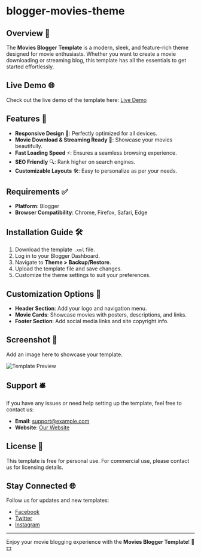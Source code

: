 # blogger-movies-theme

## Overview 🌟
The **Movies Blogger Template** is a modern, sleek, and feature-rich theme designed for movie enthusiasts. Whether you want to create a movie downloading or streaming blog, this template has all the essentials to get started effortlessly.

## Live Demo 🌐
Check out the live demo of the template here: [Live Demo](https://filmlokhd.in/)

## Features 🚀
- **Responsive Design** 📱: Perfectly optimized for all devices.
- **Movie Download & Streaming Ready** 🎥: Showcase your movies beautifully.
- **Fast Loading Speed** ⚡: Ensures a seamless browsing experience.
- **SEO Friendly** 🔍: Rank higher on search engines.
- **Customizable Layouts** 🛠️: Easy to personalize as per your needs.

## Requirements ✅
- **Platform**: Blogger
- **Browser Compatibility**: Chrome, Firefox, Safari, Edge

## Installation Guide 🛠️
1. Download the template `.xml` file.
2. Log in to your Blogger Dashboard.
3. Navigate to **Theme > Backup/Restore**.
4. Upload the template file and save changes.
5. Customize the theme settings to suit your preferences.

## Customization Options 🎨
- **Header Section**: Add your logo and navigation menu.
- **Movie Cards**: Showcase movies with posters, descriptions, and links.
- **Footer Section**: Add social media links and site copyright info.

## Screenshot 📸
Add an image here to showcase your template.

![Template Preview](https://blogger.googleusercontent.com/img/a/AVvXsEhvF144Y4kUCei-te1nS-OLR-WXaReEtT0vJQ1psfjgg4t-HhBmQBvoj55d_a7MWUZGsrjM3kNYaLoXObaMICZ_Ju4Rj-LHE4RUwbtPuvtYrOsyi6IjDrJ5wYdQX_F4CZiVke5pAPwlXzNyReElshX6zuiC7wnAi3HMY4krTlLOYlLxOgqxW0cxy7EBQcyH=w640-h360)

## Support 🛎️
If you have any issues or need help setting up the template, feel free to contact us:
- **Email**: support@example.com
- **Website**: [Our Website](https://example.com)

## License 📄
This template is free for personal use. For commercial use, please contact us for licensing details.

## Stay Connected 🌐
Follow us for updates and new templates:
- [Facebook](https://facebook.com)
- [Twitter](https://twitter.com)
- [Instagram](https://instagram.com)

---

Enjoy your movie blogging experience with the **Movies Blogger Template**! 🍿🎞️

